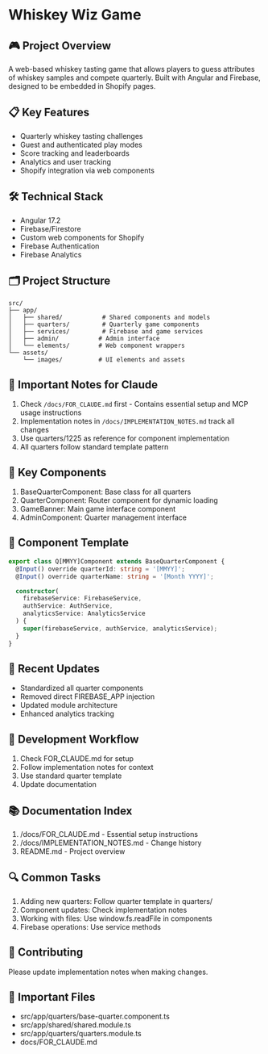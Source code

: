 # Whiskey Wiz Game

## 🎮 Project Overview
A web-based whiskey tasting game that allows players to guess attributes of whiskey samples and compete quarterly. Built with Angular and Firebase, designed to be embedded in Shopify pages.

## 📋 Key Features
- Quarterly whiskey tasting challenges
- Guest and authenticated play modes
- Score tracking and leaderboards
- Analytics and user tracking
- Shopify integration via web components

## 🛠 Technical Stack
- Angular 17.2
- Firebase/Firestore
- Custom web components for Shopify
- Firebase Authentication
- Firebase Analytics

## 🗂 Project Structure
```
src/
├── app/
│   ├── shared/           # Shared components and models
│   ├── quarters/         # Quarterly game components
│   ├── services/         # Firebase and game services
│   ├── admin/           # Admin interface
│   └── elements/        # Web component wrappers
└── assets/
    └── images/          # UI elements and assets
```

## 🎯 Important Notes for Claude
1. Check `/docs/FOR_CLAUDE.md` first - Contains essential setup and MCP usage instructions
2. Implementation notes in `/docs/IMPLEMENTATION_NOTES.md` track all changes
3. Use quarters/1225 as reference for component implementation
4. All quarters follow standard template pattern

## 🔑 Key Components
1. BaseQuarterComponent: Base class for all quarters
2. QuarterComponent: Router component for dynamic loading
3. GameBanner: Main game interface component
4. AdminComponent: Quarter management interface

## 📝 Component Template
```typescript
export class Q[MMYY]Component extends BaseQuarterComponent {
  @Input() override quarterId: string = '[MMYY]';
  @Input() override quarterName: string = '[Month YYYY]';

  constructor(
    firebaseService: FirebaseService,
    authService: AuthService,
    analyticsService: AnalyticsService
  ) {
    super(firebaseService, authService, analyticsService);
  }
}
```

## 🔄 Recent Updates
- Standardized all quarter components
- Removed direct FIREBASE_APP injection
- Updated module architecture
- Enhanced analytics tracking

## 🚀 Development Workflow
1. Check FOR_CLAUDE.md for setup
2. Follow implementation notes for context
3. Use standard quarter template
4. Update documentation

## 📚 Documentation Index
1. /docs/FOR_CLAUDE.md - Essential setup instructions
2. /docs/IMPLEMENTATION_NOTES.md - Change history
3. README.md - Project overview

## 🔍 Common Tasks
1. Adding new quarters: Follow quarter template in quarters/
2. Component updates: Check implementation notes
3. Working with files: Use window.fs.readFile in components
4. Firebase operations: Use service methods

## 🤝 Contributing
Please update implementation notes when making changes.

## 📌 Important Files
- src/app/quarters/base-quarter.component.ts
- src/app/shared/shared.module.ts
- src/app/quarters/quarters.module.ts
- docs/FOR_CLAUDE.md